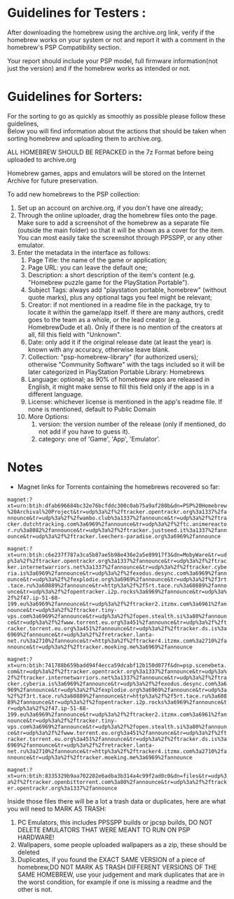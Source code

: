 # Guidelines for Testers : 

After downloading the homebrew using the archive.org link, verify if the homebrew works on your system or not and report it with a comment in the homebrew's PSP Compatibility section.

Your report should include your PSP model, full firmware information(not just the version) and if the homebrew works as intended or not.	

# Guidelines for Sorters:

For the sorting to go as quickly as smoothly as possible please follow these guidelines,	
Below you will find information about the actions that should be taken when sorting homebrew and uploading them to archive.org.	

ALL HOMEBREW SHOULD BE REPACKED in the 7z Format before being uploaded to archive.org	
	
Homebrew games, apps and emulators will be stored on the Internet Archive for future preservation.	
	
To add new homebrews to the PSP collection:	
1. Set up an account on archive.org, if you don't have one already;	
1. Through the online uploader, drag the homebrew files onto the page. Make sure to add a screenshot of the homebrew as a separate file (outside the main folder) so that it will be shown as a cover for the item. You can most easily take the screenshot through PPSSPP, or any other emulator.	
1. Enter the metadata in the interface as follows:	
	1. Page Title: the name of the game or application;	
	1. Page URL: you can leave the default one;	
	1. Description: a short description of the item's content (e.g. "Homebrew puzzle game for the PlayStation Portable").	
	1. Subject Tags: always add "playstation portable, homebrew" (without quote marks), plus any optional tags you feel might be relevant;	
	1. Creator: if not mentioned in a readme file in the package, try to locate it within the game/app itself. If there are many authors, credit goes to the team as a whole, or the lead creator (e.g. HomebrewDude et al). Only if there is no mention of the creators at all, fill this field with "Unknown".	
	1. Date: only add it if the original release date (at least the year) is known with any accuracy, otherwise leave blank.	
	1. Collection: "psp-homebrew-library" (for authorized users); otherwise "Community Software" with the tags included so it will be later categorized in PlayStation Portable Library: Homebrews 	
	1. Language: optional; as 90% of homebrew apps are released in English, it might make sense to fill this field only if the app is in a different language.	
	1. License: whichever license is mentioned in the app's readme file. If none is mentioned, default to Public Domain	
	1. More Options:	
		1. version: the version number of the release (only if mentioned, do not add if you have to guess it).	
		1. category: one of 'Game', 'App', 'Emulator'.	
	
# Notes

- Magnet links for Torrents containing the homebrews recovered so far:

```magnet:?xt=urn:btih:dfab696684bc32e76bcfddc300c0ab75a9af280b&dn=PSP%20Homebrew%20Archival%20Project&tr=udp%3a%2f%2ftracker.opentrackr.org%3a1337%2fannounce&tr=udp%3a%2f%2fwambo.club%3a1337%2fannounce&tr=udp%3a%2f%2ftracker.dutchtracking.com%3a6969%2fannounce&tr=udp%3a%2f%2ftc.animereactor.ru%3a8082%2fannounce&tr=udp%3a%2f%2ftracker.justseed.it%3a1337%2fannounce&tr=udp%3a%2f%2ftracker.leechers-paradise.org%3a6969%2fannounce```

```magnet:?xt=urn:btih:c6e237f787a3ca5b87ae5b98e436e2a5e89917f3&dn=MobyWare&tr=udp%3a%2f%2ftracker.opentrackr.org%3a1337%2fannounce&tr=udp%3a%2f%2ftracker.internetwarriors.net%3a1337%2fannounce&tr=udp%3a%2f%2ftracker.cyberia.is%3a6969%2fannounce&tr=udp%3a%2f%2fexodus.desync.com%3a6969%2fannounce&tr=udp%3a%2f%2fexplodie.org%3a6969%2fannounce&tr=udp%3a%2f%2f3rt.tace.ru%3a60889%2fannounce&tr=http%3a%2f%2f5rt.tace.ru%3a60889%2fannounce&tr=udp%3a%2f%2fopentracker.i2p.rocks%3a6969%2fannounce&tr=udp%3a%2f%2f47.ip-51-68-199.eu%3a6969%2fannounce&tr=udp%3a%2f%2ftracker2.itzmx.com%3a6961%2fannounce&tr=udp%3a%2f%2ftracker.tiny-vps.com%3a6969%2fannounce&tr=udp%3a%2f%2fopen.stealth.si%3a80%2fannounce&tr=udp%3a%2f%2fwww.torrent.eu.org%3a451%2fannounce&tr=udp%3a%2f%2ftracker.torrent.eu.org%3a451%2fannounce&tr=udp%3a%2f%2ftracker.ds.is%3a6969%2fannounce&tr=udp%3a%2f%2fretracker.lanta-net.ru%3a2710%2fannounce&tr=http%3a%2f%2ftracker4.itzmx.com%3a2710%2fannounce&tr=udp%3a%2f%2ftracker.moeking.me%3a6969%2fannounce```

```magnet:?xt=urn:btih:741788b659badd94f4ecca59dcabf12b150d077f&dn=psp.scenebeta.com&tr=udp%3a%2f%2ftracker.opentrackr.org%3a1337%2fannounce&tr=udp%3a%2f%2ftracker.internetwarriors.net%3a1337%2fannounce&tr=udp%3a%2f%2ftracker.cyberia.is%3a6969%2fannounce&tr=udp%3a%2f%2fexodus.desync.com%3a6969%2fannounce&tr=udp%3a%2f%2fexplodie.org%3a6969%2fannounce&tr=udp%3a%2f%2f3rt.tace.ru%3a60889%2fannounce&tr=http%3a%2f%2f5rt.tace.ru%3a60889%2fannounce&tr=udp%3a%2f%2fopentracker.i2p.rocks%3a6969%2fannounce&tr=udp%3a%2f%2f47.ip-51-68-199.eu%3a6969%2fannounce&tr=udp%3a%2f%2ftracker2.itzmx.com%3a6961%2fannounce&tr=udp%3a%2f%2ftracker.tiny-vps.com%3a6969%2fannounce&tr=udp%3a%2f%2fopen.stealth.si%3a80%2fannounce&tr=udp%3a%2f%2fwww.torrent.eu.org%3a451%2fannounce&tr=udp%3a%2f%2ftracker.torrent.eu.org%3a451%2fannounce&tr=udp%3a%2f%2ftracker.ds.is%3a6969%2fannounce&tr=udp%3a%2f%2fretracker.lanta-net.ru%3a2710%2fannounce&tr=http%3a%2f%2ftracker4.itzmx.com%3a2710%2fannounce&tr=udp%3a%2f%2ftracker.moeking.me%3a6969%2fannounce```

```magnet:?xt=urn:btih:8335329b9aa702202e6adba3b314a4c99f2ad0c0&dn=files&tr=udp%3a%2f%2ftracker.openbittorrent.com%3a80%2fannounce&tr=udp%3a%2f%2ftracker.opentrackr.org%3a1337%2fannounce```

Inside those files there will be  a lot a trash data or duplicates, here are what you will need to MARK AS TRASH:	
	
1. PC Emulators, this includes PPSSPP builds or jpcsp builds, DO NOT DELETE EMULATORS THAT WERE MEANT TO RUN ON PSP HARDWARE!	
2. Wallpapers, some people uploaded wallpapers as a zip, these should be deleted	
3. Duplicates, if you found the EXACT SAME VERSION of a piece of homebrew,DO NOT MARK  AS TRASH DIFFERENT VERSIONS OF THE SAME HOMEBREW, use your judgement and mark duplicates that are in the worst condition, for example if one is missing a readme and the other is not.
